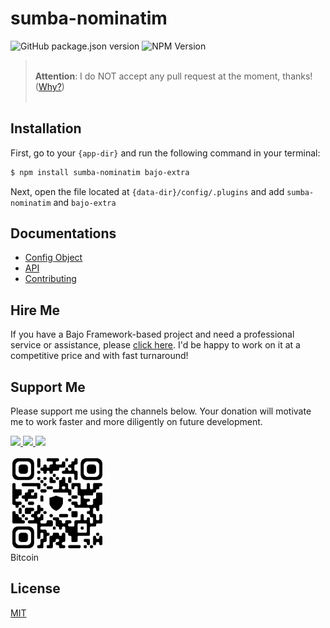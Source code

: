 # sumba-nominatim

![GitHub package.json version](https://img.shields.io/github/package-json/v/ardhi/sumba-nominatim) ![NPM Version](https://img.shields.io/npm/v/sumba-nominatim)

> <br />**Attention**: I do NOT accept any pull request at the moment, thanks! ([Why?](wiki/CONTRIBUTING.md))<br /><br />

## Installation

First, go to your ```{app-dir}``` and run the following command in your terminal:

```bash
$ npm install sumba-nominatim bajo-extra
```

Next, open the file located at ```{data-dir}/config/.plugins``` and add ```sumba-nominatim``` and ```bajo-extra```

## Documentations

- [Config Object](wiki/CONFIG.md)
- [API](https://ardhi.github.io/sumba-nominatim)
- [Contributing](wiki/CONTRIBUTING.md)

## Hire Me

If you have a Bajo Framework-based project and need a professional service or assistance, please <a href="https://github.com/ardhi#professional-service">click here</a>. I'd be happy to work on it at a competitive price and with fast turnaround!

## Support Me

Please support me using the channels below. Your donation will motivate me to work faster and more diligently on future development.

<a href="https://github.com/sponsors/ardhi">
  <img src="https://img.shields.io/badge/Github-slategrey?style=flat&logo=github" height="50">
</a>
<a href="https://www.patreon.com/bajoframework">
  <img src="https://img.shields.io/badge/Patreon-f2c3b2?style=flat&logo=patreon" height="50">
</a>
<a href="https://www.paypal.com/ncp/payment/EWLERL7SCUU64">
  <img src="https://img.shields.io/badge/Paypal-blue?style=flat&logo=paypal" height="50">
</a>

<p>
<div><img alt="bc1qwtv78cwp9ef8hnqaw84fxg5856l0pggqe32g6f" src="docs/static/bitcoin.jpeg" width="150" height="150" /><br>Bitcoin</div>
</p>

## License

[MIT](LICENSE)
